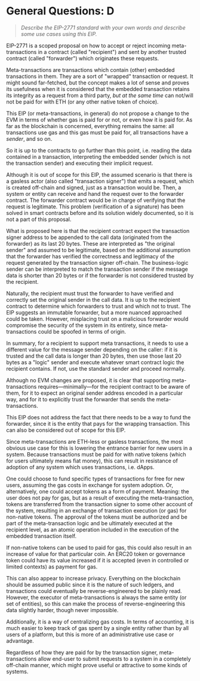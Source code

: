 # General Questions: D

> _Describe the EIP-2771 standard with your own words and describe some use cases using this EIP._

EIP-2771 is a scoped proposal on how to accept or reject incoming meta-transactions in a contract (called "recipient") and sent by another trusted contract (called "forwarder") which originates these requests.

Meta-transactions are transactions which contain (other) embedded transactions in them. They are a sort of "wrapped" transaction or request. It might sound far-fetched, but the concept makes a lot of sense and proves its usefulness when it is considered that the embedded transaction retains its integrity as a request from a third party, _but at the same time_ can not/will not be paid for with ETH (or any other native token of choice).

This EIP (or meta-transactions, in general) do not propose a change to the EVM in terms of whether gas is paid for or not, or even how it is paid for. As far as the blockchain is concerned, everything remains the same: all transactions use gas and this gas must be paid for, all transactions have a _sender_, and so on.

So it is up to the contracts to go further than this point, i.e. reading the data contained in a transaction, interpreting the embedded sender (which is not the transaction sender) and executing their implicit request.

Although it is out of scope for this EIP, the assumed scenario is that there is a gasless actor (also called "transaction signer") that emits a request, which is created off-chain and signed, just as a transaction would be. Then, a system or entity can receive and hand the request over to the forwarder contract. The forwarder contract would be in charge of verifying that the request is legitimate. This problem (verification of a signature) has been solved in smart contracts before and its solution widely documented, so it is not a part of this proposal.

What is proposed here is that the recipient contract expect the transaction signer address to be appended to the call data (originated from the forwarder) as its last 20 bytes. These are interpreted as "the original sender" and assumed to be legitimate, based on the additional assumption that the forwarder has verified the correctness and legitimacy of the request generated by the transaction signer off-chain. The business-logic sender can be interpreted to match the transaction sender if the message data is shorter than 20 bytes or if the forwarder is not considered trusted by the recipient.

Naturally, the recipient must trust the forwarder to have verified and correctly set the original sender in the call data. It is up to the recipient contract to determine which forwarders to trust and which not to trust. The EIP suggests an immutable forwarder, but a more nuanced approached could be taken. However, misplacing trust on a malicious forwarder would compromise the security of the system in its entirety, since meta-transactions could be spoofed in terms of origin.

In summary, for a recipient to support meta transactions, it needs to use a different value for the message sender depending on the caller: if it is trusted and the call data is longer than 20 bytes, then use those last 20 bytes as a "logic" sender and execute whatever smart contract logic the recipient contains. If not, use the standard sender and proceed normally.

Although no EVM changes are proposed, it is clear that supporting meta-transactions requires—minimally—for the recipient contract to be aware of them, for it to expect an original sender address encoded in a particular way, and for it to explicitly trust the forwarder that sends the meta-transactions.

This EIP does not address the fact that there needs to be a way to fund the forwarder, since it is the entity that pays for the wrapping transaction. This can also be considered out of scope for this EIP.

Since meta-transactions are ETH-less or gasless transactions, the most obvious use case for this is lowering the entrance barrier for new users in a system. Because transactions must be paid for with native tokens (which for users ultimately means fiat money), this can result in resistance of adoption of any system which uses transactions, i.e. dApps.

One could choose to fund specific types of transactions for free for new users, assuming the gas costs in exchange for system adoption. Or, alternatively, one could accept tokens as a form of payment. Meaning: the user does not pay for gas, but as a result of executing the meta-transaction, tokens are transferred from the transaction signer to some other account of the system, resulting in an exchange of transaction execution (or gas) for non-native tokens. The approval of the tokens must be authorized and be part of the meta-transaction logic and be ultimately executed at the recipient level, as an atomic operation included in the execution of the embedded transaction itself.

If non-native tokens can be used to paid for gas, this could also result in an increase of value for that particular coin. An ERC20 token or governance token could have its value increased if it is accepted (even in controlled or limited contexts) as payment for gas.

This can also appear to increase privacy. Everything on the blockchain should be assumed public since it is the nature of such ledgers, and transactions could eventually be reverse-engineered to be plainly read. However, the executor of meta-transactions is always the same entity (or set of entities), so this can make the process of reverse-engineering this data slightly harder, though never impossible.

Additionally, it is a way of centralizing gas costs. In terms of accounting, it is much easier to keep track of gas spent by a single entity rather than by all users of a platform, but this is more of an administrative use case or advantage.

Regardless of how they are paid for by the transaction signer, meta-transactions allow end-user to submit requests to a system in a completely off-chain manner, which might prove useful or attractive to some kinds of systems.
